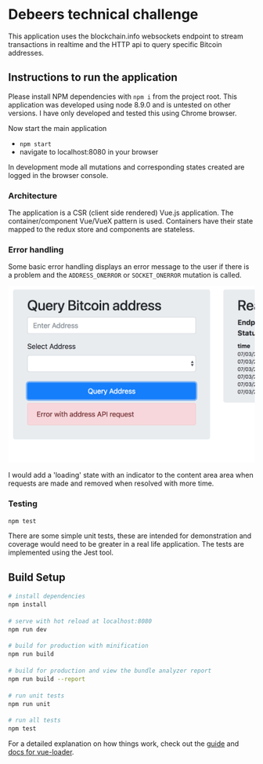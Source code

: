 # Debeers technical challenge

This application uses the blockchain.info websockets endpoint to stream transactions in realtime and the HTTP api to query specific Bitcoin addresses.

## Instructions to run the application

Please install NPM dependencies with `npm i` from the project root. This application was developed using node 8.9.0 and is untested on other versions. I have only developed and tested this using Chrome browser.

Now start the main application

- `npm start`
- navigate to localhost:8080 in your browser

In development mode all mutations and corresponding states created are logged in the browser console.

### Architecture

The application is a CSR (client side rendered) Vue.js application. The container/component Vue/VueX pattern is used. Containers have their state mapped to the redux store and components are stateless. 

### Error handling

Some basic error handling displays an error message to the user if there is a problem and the `ADDRESS_ONERROR` or `SOCKET_ONERROR` mutation is called.

![home page](https://raw.githubusercontent.com/alexbowen/debeers-challenge/master/error-state.png)

I would add a 'loading' state with an indicator to the content area area when requests are made and removed when resolved with more time.

### Testing

`npm test`

There are some simple unit tests, these are intended for demonstration and coverage would need to be greater in a real life application. The tests are implemented using the Jest tool. 

## Build Setup

``` bash
# install dependencies
npm install

# serve with hot reload at localhost:8080
npm run dev

# build for production with minification
npm run build

# build for production and view the bundle analyzer report
npm run build --report

# run unit tests
npm run unit

# run all tests
npm test
```

For a detailed explanation on how things work, check out the [guide](http://vuejs-templates.github.io/webpack/) and [docs for vue-loader](http://vuejs.github.io/vue-loader).
